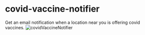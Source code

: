 # covid-vaccine-notifier
Get an email notification when a location near you is offering covid vaccines.
![covidVaccineNotifier](https://user-images.githubusercontent.com/47042841/124836333-d04cbd80-df50-11eb-970c-59db5bf36351.png)
